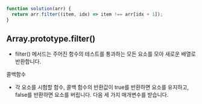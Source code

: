 ```js
function solution(arr) {
  return arr.filter((item, idx) => item !== arr[idx + 1]);
}
```

## Array.prototype.filter()

- filter() 메서드는 주어진 함수의 테스트를 통과하는 모든 요소를 모아 새로운 배열로 반환합니다.

콜백함수

- 각 요소를 시험할 함수, 콜백 함수의 반환값이 true를 반환하면 요소를 유지하고, false를 반환하면 요소를 버립니다. 다음 세 가지 매개변수를 받습니다.
